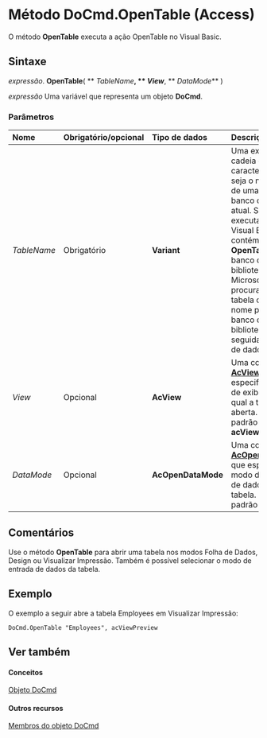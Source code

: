 
# Método DoCmd.OpenTable (Access)

O método  **OpenTable** executa a ação OpenTable no Visual Basic.


## Sintaxe

 _expressão_. **OpenTable**( ** _TableName_**, ** _View_**, ** _DataMode_** )

 _expressão_ Uma variável que representa um objeto **DoCmd**.


### Parâmetros



|**Nome**|**Obrigatório/opcional**|**Tipo de dados**|**Descrição**|
|:-----|:-----|:-----|:-----|
| _TableName_|Obrigatório|**Variant**|Uma expressão de cadeia de caracteres que seja o nome válido de uma tabela no banco de dados atual. Se você executa código do Visual Basic que contém o método  **OpenTable** em um banco de dados biblioteca, o Microsoft Access procura pela tabela com esse nome primeiro no banco de dados biblioteca e, em seguida, no banco de dados atual.|
| _View_|Opcional|**AcView**|Uma constante  **[AcView](708b0b90-8144-be34-f312-6914d4aa8e68.md)** que especifica o modo de exibição no qual a tabela será aberta. O valor padrão é **acViewNormal**.|
| _DataMode_|Opcional|**AcOpenDataMode**|Uma constante  **[AcOpenDataMode](e50b49fd-b77e-5ee5-d973-59ef46faddd7.md)** que especifica o modo de entrada de dados da tabela. O valor padrão é **acEdit**.|

## Comentários

Use o método  **OpenTable** para abrir uma tabela nos modos Folha de Dados, Design ou Visualizar Impressão. Também é possível selecionar o modo de entrada de dados da tabela.


## Exemplo

O exemplo a seguir abre a tabela Employees em Visualizar Impressão:


```
DoCmd.OpenTable "Employees", acViewPreview
```


## Ver também


#### Conceitos


[Objeto DoCmd](3ce44cca-9979-0a1e-9787-079a52ce528f.md)
#### Outros recursos


[Membros do objeto DoCmd](3e7ade9e-86e4-0751-188b-5d31c9101651.md)